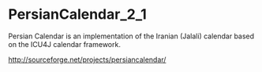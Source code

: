 # PersianCalendar_2_1
Persian Calendar is an implementation of the Iranian (Jalali) calendar based on the ICU4J calendar framework.

http://sourceforge.net/projects/persiancalendar/
